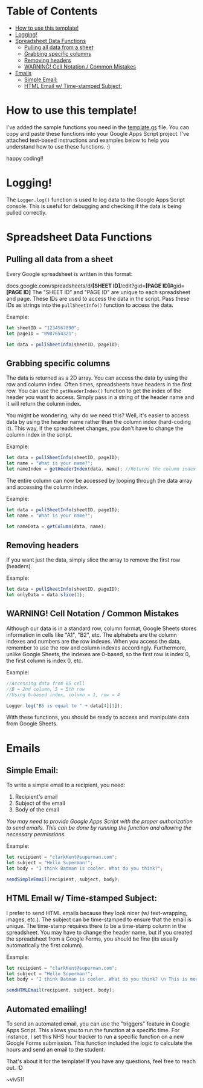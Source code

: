 Table of Contents
=================

* [How to use this template!](#how-to-use-this-template)
* [Logging!](#logging)
* [Spreadsheet Data Functions](#spreadsheet-data-functions)
  * [Pulling all data from a sheet](#pulling-all-data-from-a-sheet)
  * [Grabbing specific columns](#grabbing-specific-columns)
  * [Removing headers](#removing-headers)
  * [WARNING! Cell Notation / Common Mistakes](#warning-cell-notation--common-mistakes)
* [Emails](#emails)
    * [Simple Email:](#simple-email)
    * [HTML Email w/ Time-stamped Subject:](#html-email-w-time-stamped-subject)

# How to use this template!
I've added the sample functions you need in the [template.gs](template.gs) file. You can copy and paste these functions into your Google Apps Script project. I've attached text-based instructions and examples below to help you understand how to use these functions. :) 

happy coding!!

# Logging!
The `Logger.log()` function is used to log data to the Google Apps Script console. This is useful for debugging and checking if the data is being pulled correctly. 

# Spreadsheet Data Functions
## Pulling all data from a sheet
Every Google spreadsheet is written in this format:

docs.google.com/spreadsheets/d/**[SHEET ID]**/edit?gid=**[PAGE ID]**#gid=**[PAGE ID]**
The "SHEET ID" and "PAGE ID" are unique to each spreadsheet and page. These IDs are used to access the data in the script. Pass these IDs as strings into the `pullSheetInfo()` function to access the data.

Example:
```javascript
let sheetID = "1234567890";
let pageID = "0987654321";

let data = pullSheetInfo(sheetID, pageID);
```

## Grabbing specific columns
The data is returned as a 2D array. You can access the data by using the row and column index. Often times, spreadsheets have headers in the first row. You can use the `getHeaderIndex()` function to get the index of the header you want to access. Simply pass in a string of the header name and it will return the column index.

You might be wondering, why do we need this? Well, it's easier to access data by using the header name rather than the column index (hard-coding it). This way, if the spreadsheet changes, you don't have to change the column index in the script. 

Example:
```javascript
let data = pullSheetInfo(sheetID, pageID);
let name = "What is your name?";
let nameIndex = getHeaderIndex(data, name); //Returns the column index of the header "What is your name?"
```

The entire column can now be accessed by looping through the data array and accessing the column index.

Example:
```javascript
let data = pullSheetInfo(sheetID, pageID);
let name = "What is your name?";

let nameData = getColumn(data, name);
```

## Removing headers
If you want just the data, simply slice the array to remove the first row (headers).

Example:
```javascript
let data = pullSheetInfo(sheetID, pageID);
let onlyData = data.slice(1);
```

## WARNING! Cell Notation / Common Mistakes
Although our data is in a standard row, column format, Google Sheets stores information in cells like "A1", "B2", etc. The alphabets are the column indexes and numbers are the row indexes. When you access the data, remember to use the row and column indexes accordingly. Furthermore, unlike Google Sheets, the indexes are 0-based, so the first row is index 0, the first column is index 0, etc.

Example:
```javascript
//Accessing data from B5 cell
//B = 2nd column, 5 = 5th row
//Using 0-based index, column = 1, row = 4

Logger.log("B5 is equal to " + data[4][1]); 
```

With these functions, you should be ready to access and manipulate data from Google Sheets.

# Emails

## Simple Email:
To write a simple email to a recipient, you need:
1. Recipient's email
2. Subject of the email
3. Body of the email
 
*You may need to provide Google Apps Script with the proper authorization to send emails. This can be done by running the function and allowing the necessary permissions.*

Example:
```javascript
let recipient = "clarkKent@superman.com";
let subject = "Hello Superman!";
let body = "I think Batman is cooler. What do you think?";

sendSimpleEmail(recipient, subject, body);
```

## HTML Email w/ Time-stamped Subject:
I prefer to send HTML emails because they look nicer (w/ text-wrapping, images, etc.). The subject can be time-stamped to ensure that the email is unique. The time-stamp requires there to be a time-stamp column in the spreadsheet. You may have to change the header name, but if you created the spreadsheet from a Google Forms, you should be fine (its usually automatically the first column). 


Example:
```javascript
let recipient = "clarkKent@superman.com";
let subject = "Hello Superman!";
let body = "I think Batman is cooler. What do you think? \n This is more of a complicated email, so I'm introducing line breaks. \n <b> This is bold text. </b> Notice the use of HTML tags to bold the message. The function automatically converts the slash-n to HTML line breaks, but feel free to directly use the <br> tag.";

sendHTMLEmail(recipient, subject, body);
```

## Automated emailing!
To send an automated email, you can use the "triggers" feature in Google Apps Script. This allows you to run the function at a specific time. For instance, I set this NHS hour tracker to run a specific function on a new Google Forms submission. This function included the logic to calculate the hours and send an email to the student.

That's about it for the template! If you have any questions, feel free to reach out. :D

~viv511